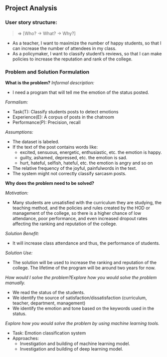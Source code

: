 ## Project Analysis
### User story structure:
> => [Who? -> What? -> Why?] 

* As a teacher, I want to maximize the number of happy students, so that I can increase the number of attendees in my class.
* As a policymaker, I want to classify student’s reviews, so that I can make policies to increase the reputation and rank of the college.

### Problem and Solution Formulation
**What is the problem?**
*Informal description:*
* I need a program that will tell me the emotion of the status posted.

*Formalism:* 
* Task(T): Classify students posts to detect emotions
* Experience(E): A corpus of posts in the chatroom
* Performance(P): Precision, recall

*Assumptions:*
* The dataset is labeled.
* If the text of the post contains words like: 
    * excited, sensuous, energetic, enthusiastic, etc. the emotion is happy. 
    * guilty, ashamed, depressed, etc. the emotion is sad.
    * hurt, hateful, selfish, hateful, etc. the emotion is angry and so on
* The relative frequency of the joyful, painfulwords in the text.
* The system might not correctly classify sarcasm posts. 

**Why does the problem need to be solved?**

*Motivation:*
* Many students are unsatisfied with the curriculum they are studying, the teaching method, and the policies and rules created by the HOD or management of the college, so there is a higher chance of low attendance, poor performance, and even increased dropout rates affecting the ranking and reputation of the college. 

*Solution Benefit:*
* It will increase class attendance and thus, the performance of students.

*Solution Use:*
* The solution will be used to increase the ranking and reputation of the college. The lifetime of the program will be around two years for now. 


*How would I solve the problem?Explore how you would solve the problem manually.*
* We read the status of the students. 
* We identify the source of satisfaction/dissatisfaction (curriculum, teacher, department, management) 
* We identify the emotion and tone based on the keywords used in the status. 



*Explore how you would solve the problem by using machine learning tools.*
* Task: Emotion classification system
* Approaches:
    *  Investigation and building of machine learning model.
    *  Investigation and building of deep learning model.
